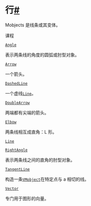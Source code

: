 # 行[#](#module-manim.mobject.geometry.line "此标题的固定链接")

Mobjects 是线条或其变体。

课程

[`Angle`](manim.mobject.geometry.line.Angle.html#manim.mobject.geometry.line.Angle "manim.mobject.geometry.line.Angle")

表示两条线的角度的圆弧或肘型对象。

[`Arrow`](manim.mobject.geometry.line.Arrow.html#manim.mobject.geometry.line.Arrow "manim.mobject.geometry.line.Arrow")

一个箭头。

[`DashedLine`](manim.mobject.geometry.line.DashedLine.html#manim.mobject.geometry.line.DashedLine "manim.mobject.geometry.line.DashedLine")

一个虚线[`Line`](manim.mobject.geometry.line.Line.html#manim.mobject.geometry.line.Line "manim.mobject.geometry.line.Line")。

[`DoubleArrow`](manim.mobject.geometry.line.DoubleArrow.html#manim.mobject.geometry.line.DoubleArrow "manim.mobject.geometry.line.DoubleArrow")

两端都有尖端的箭头。

[`Elbow`](manim.mobject.geometry.line.Elbow.html#manim.mobject.geometry.line.Elbow "manim.mobject.geometry.line.Elbow")

两条线相互成直角：L 形。

[`Line`](manim.mobject.geometry.line.Line.html#manim.mobject.geometry.line.Line "manim.mobject.geometry.line.Line")

[`RightAngle`](manim.mobject.geometry.line.RightAngle.html#manim.mobject.geometry.line.RightAngle "manim.mobject.geometry.line.RightAngle")

表示两条线之间的直角的肘型对象。

[`TangentLine`](manim.mobject.geometry.line.TangentLine.html#manim.mobject.geometry.line.TangentLine "manim.mobject.geometry.line.TangentLine")

构造一条[`VMobject`](manim.mobject.types.vectorized_mobject.VMobject.html#manim.mobject.types.vectorized_mobject.VMobject "manim.mobject.types.vectorized_mobject.VMobject")在特定点与 a 相切的线。

[`Vector`](manim.mobject.geometry.line.Vector.html#manim.mobject.geometry.line.Vector "manim.mobject.geometry.line.Vector")

专门用于图形的向量。
